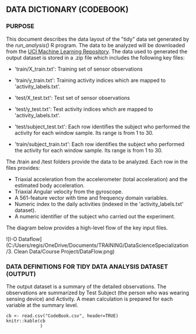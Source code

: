 ## DATA DICTIONARY (CODEBOOK)
### PURPOSE

This document describes the data layout of the "tidy" data set generated by the 
_run_analysis()_ R program.  The data to be analyzed will be downloaded from the [UCI Machine Learning Repository](http://archive.ics.uci.edu/ml/datasets/Human+Activity+Recognition+Using+Smartphones).  The data used to generated the output dataset is stored in a .zip file which includes the following key files:

- 'train/X_train.txt': Training set of sensor observations

- 'train/y_train.txt': Training activity indices which are mapped to 'activity_labels.txt'.

- 'test/X_test.txt': Test set of sensor observations

- 'test/y_test.txt': Test activity indices which are mapped to 'activity_labels.txt'.

- 'test/subject_test.txt': Each row identifies the subject who performed the activity for each window sample. Its range is from 1 to 30. 

- 'train/subject_train.txt': Each row identifies the subject who performed the activity for each window sample. Its range is from 1 to 30. 

The /train and /test folders provide the data to be analyzed.  Each row in the files provides:

- Triaxial acceleration from the accelerometer (total acceleration) and the estimated body acceleration.
- Triaxial Angular velocity from the gyroscope. 
- A 561-feature vector with time and frequency domain variables. 
- Numeric index to the daily activities (indexed in the 'activity_labels.txt' dataset). 
- A numeric identifier of the subject who carried out the experiment.

The diagram below provides a high-level flow of the key input files.

  ![I-O Dataflow](C:/Users/regis/OneDrive/Documents/TRAINING/DataScienceSpecialization/3. Clean Data/Course Project/DataFlow.png)
  



### DATA DEFINITIONS FOR TIDY DATA ANALYSIS DATASET (OUTPUT)

The output dataset is a summary of the detailed observations.  The observations are summarized by Test Subject (the person who was wearing sensing device) and Activity.  A mean calculation is prepared for each variable at the summary level.

```{r}
cb <- read.csv("CodeBook.csv", header=TRUE)
knitr::kable(cb
             )
```
